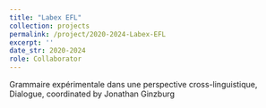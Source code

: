 ```yaml
---
title: "Labex EFL"
collection: projects
permalink: /project/2020-2024-Labex-EFL
excerpt: ''
date_str: 2020-2024
role: Collaborator
---
```

Grammaire expérimentale dans une perspective cross-linguistique, Dialogue, coordinated by Jonathan Ginzburg